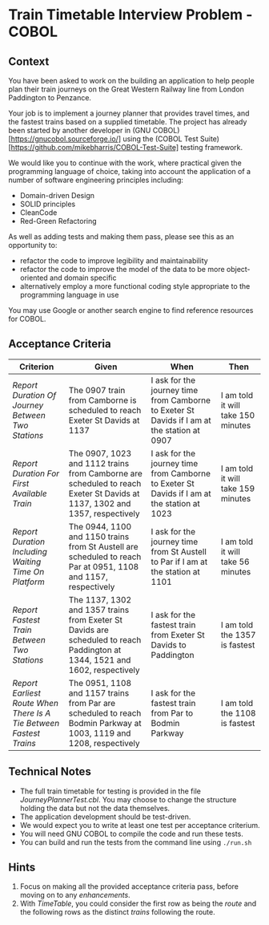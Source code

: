 # Train Timetable Interview Problem - COBOL

## Context
You have been asked to work on the building an application to help people plan their train journeys on the Great Western Railway line from London Paddington to Penzance.

Your job is to implement a journey planner that provides travel times, and the fastest trains based on a supplied timetable.  The project has already been started by another developer in (GNU COBOL)[https://gnucobol.sourceforge.io/] using the (COBOL Test Suite)[https://github.com/mikebharris/COBOL-Test-Suite] testing framework.

We would like you to continue with the work, where practical given the programming language of choice, taking into account the application of a number of software engineering principles including:

* Domain-driven Design
* SOLID principles
* CleanCode
* Red-Green Refactoring

As well as adding tests and making them pass, please see this as an opportunity to: 

*  refactor the code to improve legibility and maintainability
*  refactor the code to improve the model of the data to be more object-oriented and domain specific
*  alternatively employ a more functional coding style appropriate to the programming language in use

You may use Google or another search engine to find reference resources for COBOL.
 
## Acceptance Criteria
|Criterion|Given|When|Then|
|---|-----|----|----|
|*Report Duration Of Journey Between Two Stations*|The 0907 train from Camborne is scheduled to reach Exeter St Davids at 1137|I ask for the journey time from Camborne to Exeter St Davids if I am at the station at 0907|I am told it will take 150 minutes|
|*Report Duration For First Available Train*|The 0907, 1023 and 1112 trains from Camborne are scheduled to reach Exeter St Davids at 1137, 1302 and 1357, respectively|I ask for the journey time from Camborne to Exeter St Davids if I am at the station at 1023|I am told it will take 159 minutes|
|*Report Duration Including Waiting Time On Platform*|The 0944, 1100 and 1150 trains from St Austell are scheduled to reach Par at 0951, 1108 and 1157, respectively|I ask for the journey time from St Austell to Par if I am at the station at 1101|I am told it will take 56 minutes|
|*Report Fastest Train Between Two Stations*|The 1137, 1302 and 1357 trains from Exeter St Davids are scheduled to reach Paddington at 1344, 1521 and 1602, respectively|I ask for the fastest train from Exeter St Davids to Paddington|I am told the 1357 is fastest|
|*Report Earliest Route When There Is A Tie Between Fastest Trains*|The 0951, 1108 and 1157 trains from Par are scheduled to reach Bodmin Parkway at 1003, 1119 and 1208, respectively|I ask for the fastest train from Par to Bodmin Parkway|I am told the 1108 is fastest|

## Technical Notes
* The full train timetable for testing is provided in the file _JourneyPlannerTest.cbl_.  You may choose to change the structure holding the data but not the data themselves.
* The application development should be test-driven.
* We would expect you to write at least one test per acceptance criterium.
* You will need GNU COBOL to compile the code and run these tests.  
* You can build and run the tests from the command line using `./run.sh`

## Hints

1. Focus on making all the provided acceptance criteria pass, before moving on to any _enhancements_.
1. With _TimeTable_, you could consider the first row as being the _route_ and the following rows as the distinct _trains_ following the route.
